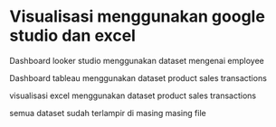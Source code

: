 # Visualisasi menggunakan google studio dan excel

Dashboard looker studio menggunakan dataset mengenai employee

Dashboard tableau menggunakan dataset product sales transactions

visualisasi excel menggunakan dataset product sales transactions

semua dataset sudah terlampir di masing masing file

